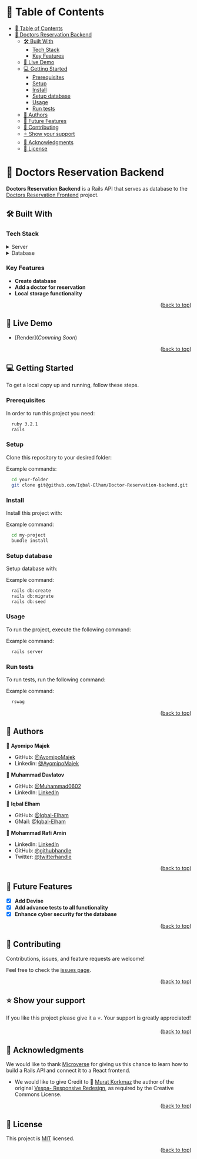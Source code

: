 <a name="readme-top"></a>

<!-- TABLE OF CONTENTS -->

# 📗 Table of Contents

- [📗 Table of Contents](#-table-of-contents)
- [📖 Doctors Reservation Backend ](#-Doctors-Reservation-Backend-)
  - [🛠 Built With ](#-built-with-)
    - [Tech Stack ](#tech-stack-)
    - [Key Features ](#key-features-)
  - [🚀 Live Demo ](#-live-demo-)
  - [💻 Getting Started ](#-getting-started-)
    - [Prerequisites](#prerequisites)
    - [Setup](#setup)
    - [Install](#install)
    - [Setup database](#setup-database)
    - [Usage](#usage)
    - [Run tests](#run-tests)
  - [👥 Authors ](#-authors-)
  - [🔭 Future Features ](#-future-features-)
  - [🤝 Contributing ](#-contributing-)
  - [⭐️ Show your support ](#️-show-your-support-)
  - [🙏 Acknowledgments ](#-acknowledgments-)
  - [📝 License ](#-license-)

<!-- PROJECT DESCRIPTION -->

# 📖 Doctors Reservation Backend <a name="about-project"></a>

**Doctors Reservation Backend** is  a Rails API that serves as database to the [Doctors Reservation Frontend](https://github.com/Iqbal-Elham/Doctor-Reservation-frontend) project.

## 🛠 Built With <a name="built-with"></a>

### Tech Stack <a name="tech-stack"></a>

<details>
  <summary>Server</summary>
  <ul>
    <li><a href="https://rubyonrails.org/">Ruby On Rails</a></li>
  </ul>
</details>

<details>
<summary>Database</summary>
  <ul>
    <li><a href="https://www.postgresql.org/">PostgreSQL</a></li>
  </ul>
</details>

<!-- Features -->

### Key Features <a name="key-features"></a>

- **Create database**
- **Add a doctor for reservation**
- **Local storage functionality**

<p align="right">(<a href="#readme-top">back to top</a>)</p>

<!-- LIVE DEMO -->

## 🚀 Live Demo <a name="live-demo"></a>

- [Render](*Comming Soon*)

<p align="right">(<a href="#readme-top">back to top</a>)</p>

<!-- GETTING STARTED -->

## 💻 Getting Started <a name="getting-started"></a>

To get a local copy up and running, follow these steps.

### Prerequisites

In order to run this project you need:

```sh
  ruby 3.2.1
  rails
```

### Setup

Clone this repository to your desired folder:

Example commands:

```sh
  cd your-folder
  git clone git@github.com/Iqbal-Elham/Doctor-Reservation-backend.git
```

### Install

Install this project with:

Example command:

```sh
  cd my-project
  bundle install
```

### Setup database

Setup database with:

Example command:

```sh
  rails db:create
  rails db:migrate
  rails db:seed
```

### Usage

To run the project, execute the following command:

Example command:

```sh
  rails server
```

### Run tests

To run tests, run the following command:

Example command:

```sh
  rswag
```

<p align="right">(<a href="#readme-top">back to top</a>)</p>

<!-- AUTHORS -->

## 👥 Authors <a name="authors"></a>

👤 **Ayomipo Majek**

- GitHub: [@AyomipoMajek](https://github.com/AyomipoMajek)
- Linkedin: [@AyomipoMajek](https://www.linkedin.com/in/ayomipomajek/)

👤 **Muhammad Davlatov**

- GitHub: [@Muhammad0602](https://github.com/Muhammad0602)
- LinkedIn: [LinkedIn](https://www.linkedin.com/in/muhammad-davlatov-6a8536254/)
  
👤 **Iqbal Elham**

- GitHub: [@Iqbal-Elham](https://github.com/Iqbal-Elham/Iqbal-Elham)
- GMail: [@Iqbal-Elham](mailto:iqbal.elham7@gmail.com)

👤 **Mohammad Rafi Amin**

- LinkedIn: [LinkedIn](https://www.linkedin.com/in/mohammad-rafi-amin-63b4319b/)
- GitHub: [@githubhandle](https://github.com/mrkamin)
- Twitter: [@twitterhandle](https://twitter.com/Mohamma63974237)


<p align="right">(<a href="#readme-top">back to top</a>)</p>

<!-- FUTURE FEATURES -->

## 🔭 Future Features <a name="future-features"></a>

- [x] **Add Devise**
- [x] **Add advance tests to all functionality**
- [x] **Enhance cyber security for the database**

<p align="right">(<a href="#readme-top">back to top</a>)</p>

<!-- CONTRIBUTING -->

## 🤝 Contributing <a name="contributing"></a>

Contributions, issues, and feature requests are welcome!

Feel free to check the [issues page](https://github.com/Iqbal-Elham/Doctor-Reservation-backend/issues).

<p align="right">(<a href="#readme-top">back to top</a>)</p>

<!-- SUPPORT -->

## ⭐️ Show your support <a name="support"></a>

If you like this project please give it a ⭐️. Your support is greatly appreciated!

<p align="right">(<a href="#readme-top">back to top</a>)</p>

<!-- ACKNOWLEDGEMENTS -->

## 🙏 Acknowledgments <a name="acknowledgements"></a>

We would like to thank [Microverse](https://www.microverse.org/) for giving us this chance to learn how to build a Rails API and connect it to a React frontend.

- We would like to give Credit to 🙏 [Murat Korkmaz](https://www.behance.net/muratk) the author of the original [Vespa- Responsive Redesign](https://www.behance.net/gallery/26425031/Vespa-Responsive-Redesign), as required by the Creative Commons License.

<p align="right">(<a href="#readme-top">back to top</a>)</p>

<!-- LICENSE -->

## 📝 License <a name="license"></a>

This project is [MIT](./LICENSE) licensed.

<p align="right">(<a href="#readme-top">back to top</a>)</p>